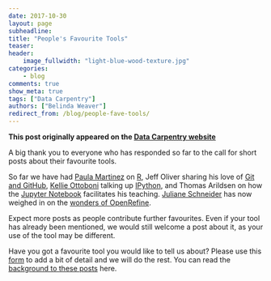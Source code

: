 ```yaml
---
date: 2017-10-30
layout: page
subheadline:
title: "People's Favourite Tools"
teaser:
header:
    image_fullwidth: "light-blue-wood-texture.jpg"
categories:
    - blog
comments: true
show_meta: true
tags: ["Data Carpentry"]
authors: ["Belinda Weaver"]
redirect_from: /blog/people-fave-tools/
--- 
```


**This post originally appeared on the [Data Carpentry website](https://datacarpentry.org)**

A big thank you to everyone who has responded so far to the call for short posts about their favourite tools.

So far we have had [Paula Martinez](https://twitter.com/orchid00) on [R](https://software-carpentry.org/blog/2017/10/my-fave-tool.html), 
Jeff Oliver sharing his love of [Git and GitHub](https://software-carpentry.org/blog/2017/10/oliver-fave.html),
[Kellie Ottoboni](https://twitter.com/kellieotto) talking up [IPython](https://software-carpentry.org/blog/2017/10/ottoboni-fave.html), 
and Thomas Arildsen on 
how the [Jupyter Notebook](https://software-carpentry.org/blog/2017/10/arildsen-fave.html) facilitates his teaching. [Juliane Schneider](https://twitter.com/JulianeS) has now weighed in on the [wonders of OpenRefine](https://software-carpentry.org/blog/2017/10/schneider-fave.html).

Expect more posts as people contribute further favourites. Even if your tool has already been mentioned, we would still welcome a post about it,
as your use of the tool may be different. 

Have you got a favourite tool you would like to tell us about? 
Please use this [form](https://docs.google.com/forms/d/e/1FAIpQLSeiu5NzJsLxYueaQrNn_qKbaa5JR2Sz12CeCRyedKQxwb54Dw/viewform) 
to add a bit of detail and we will do the rest. You can read the [background to these posts](https://software-carpentry.org/blog/2017/10/fave-tools.html) here.
